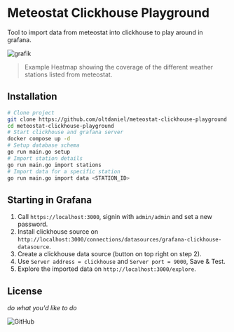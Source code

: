 # Meteostat Clickhouse Playground

Tool to import data from meteostat into clickhouse to play around in grafana.

![grafik](https://github.com/oltdaniel/meteostat-clickhouse-playground/assets/53529846/6d7a8cf5-08bc-4b3b-ba96-e201cdcc196d)
> Example Heatmap showing the coverage of the different weather stations listed from meteostat.

## Installation

```bash
# Clone project
git clone https://github.com/oltdaniel/meteostat-clickhouse-playground
cd meteostat-clickhouse-playground
# Start clickhouse and grafana server
docker compose up -d
# Setup database schema
go run main.go setup
# Import station details
go run main.go import stations
# Import data for a specific station
go run main.go import data <STATION_ID>
```

## Starting in Grafana

1. Call `https://localhost:3000`, signin with `admin/admin` and set a new password.
2. Install clickhouse source on `http://localhost:3000/connections/datasources/grafana-clickhouse-datasource`.
3. Create a clickhouse data source (button on top right on step 2).
4. Use `Server address = clickhouse` and `Server port = 9000`, Save & Test.
5. Explore the imported data on `http://localhost:3000/explore`.

## License

_do what you'd like to do_

![GitHub](https://img.shields.io/github/license/oltdaniel/meteostat-clickhouse-playground)
